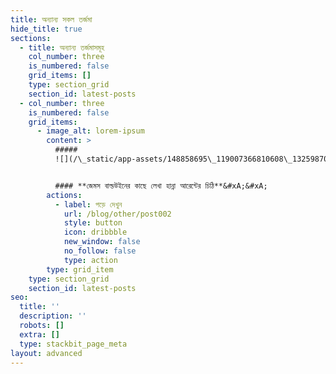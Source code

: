 ```yaml
---
title: অন্যান্য সকল তর্জমা
hide_title: true
sections:
  - title: অন্যান্য তর্জমাসমূহ
    col_number: three
    is_numbered: false
    grid_items: []
    type: section_grid
    section_id: latest-posts
  - col_number: three
    is_numbered: false
    grid_items:
      - image_alt: lorem-ipsum
        content: >
          #####
          ![](/\_static/app-assets/148858695\_119007366810608\_1325987084406991202\_n.jpg)


          #### **জেমস বাল্ডউইনের কাছে লেখা হান্না আরেন্টের চিঠি**&#xA;&#xA;
        actions:
          - label: পড়ে দেখুন
            url: /blog/other/post002
            style: button
            icon: dribbble
            new_window: false
            no_follow: false
            type: action
        type: grid_item
    type: section_grid
    section_id: latest-posts
seo:
  title: ''
  description: ''
  robots: []
  extra: []
  type: stackbit_page_meta
layout: advanced
---
```


